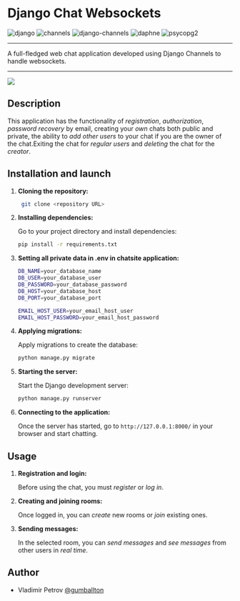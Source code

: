 #  Django Chat Websockets

![django](https://img.shields.io/badge/django-5.0.6-blue)
![channels](https://img.shields.io/badge/channels-4.1.0-blue)
![django-channels](https://img.shields.io/badge/django_channels-0.7.0-blue)
![daphne](https://img.shields.io/badge/daphne-4.1.2-blue)
![psycopg2](https://img.shields.io/badge/psycopg2-2.9.9-blue)

----

A full-fledged web chat application developed using Django Channels to handle websockets.

----

![](https://i.imgur.com/DTgNg5r.png)

## Description
This application has the functionality of _registration_, _authorization_, _password recovery_ by email, creating your _own_ chats both public and private, the ability to _add other users_ to your chat if you are the owner of the chat.Exiting the chat for _regular users_ and _deleting_ the chat for the _creator_.

## Installation and launch

1. **Cloning the repository:**
   ```bash
    git clone <repository URL>
    ```

2. **Installing dependencies:**
   
    Go to your project directory and install dependencies:

    ```bash
    pip install -r requirements.txt
    ```

3. **Setting all private data in .env in chatsite application:**
    ```bash
    DB_NAME=your_database_name
    DB_USER=your_database_user
    DB_PASSWORD=your_database_password
    DB_HOST=your_database_host
    DB_PORT=your_database_port

    EMAIL_HOST_USER=your_email_host_user
    EMAIL_HOST_PASSWORD=your_email_host_password
    ```

4. **Applying migrations:**
   
   Apply migrations to create the database:

    ```bash
    python manage.py migrate
    ```

5. **Starting the server:**
   
    Start the Django development server:
    ```bash
    python manage.py runserver
    ```

6. **Connecting to the application:**

    Once the server has started, go to `http://127.0.0.1:8000/` in your browser and start chatting.


## Usage

1. **Registration and login:**
   
    Before using the chat, you must _register_ or _log in_.

2. **Creating and joining rooms:**
   
    Once logged in, you can _create_ new rooms or _join_ existing ones.

3. **Sending messages:**

    In the selected room, you can _send messages_ and _see messages_ from other users in _real time_.

## Author

- Vladimir Petrov [@gumballton](https://github.com/Gumballton)
